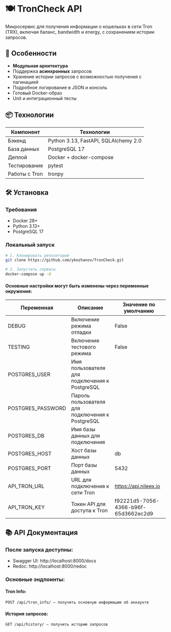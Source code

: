 # 🍽️ TronCheck API

Микросервис для получения информации о кошельках в сети Tron (TRX),
включая баланс, bandwidth и energy, с сохранением истории запросов.

## 🚀 Особенности

- **Модульная архитектура**
- Поддержка **асинхронных** запросов
- Хранение истории запросов с возможностью получения с пагинацией
- Подробное логирование в JSON и консоль
- Готовый Docker-образ
- Unit и интеграционный тесты

## 📦 Технологии

| Компонент     | Технологии                           |
|---------------|--------------------------------------|
| Бэкенд        | Python 3.13, FastAPI, SQLAlchemy 2.0 |
| База данных   | PostgreSQL 17                        |
| Деплой        | Docker + docker-compose              |
| Тестирование  | pytest                               |
| Работы с Tron | tronpy                               |

## 🛠 Установка

### Требования

- Docker 28+
- Python 3.13+
- PostgreSQL 17

### Локальный запуск

```bash
# 1. Клонировать репозиторий
git clone https://github.com/ykozhanov/TronCheck.git

# 2. Запустить сервисы
docker-compose up -d
```

#### Основные настройки могут быть изменены через переменные окружения:

| Переменная        | Описание                                         | Значение по умолчанию                |
|-------------------|--------------------------------------------------|--------------------------------------|
| DEBUG             | Включение режима отладки                         | False                                |
| TESTING           | Включение тестового режима                       | False                                |
| POSTGRES_USER     | Имя пользователя для подключения к PostgreSQL    |                                      |
| POSTGRES_PASSWORD | Пароль пользователя для подключения к PostgreSQL |                                      |
| POSTGRES_DB       | Имя базы данных для подключения                  |                                      |
| POSTGRES_HOST     | Хост базы данных                                 | db                                   |
| POSTGRES_PORT     | Порт базы данных                                 | 5432                                 |
| API_TRON_URL      | URL для подключения к сети Tron                  | https://api.nileex.io                |
| API_TRON_KEY      | Токен API для доступа к Tron                     | f92221d5-7056-4366-b96f-65d3662ec2d9 |

## 📚 API Документация

### После запуска доступны:

* Swagger UI: http://localhost:8000/docs
* Redoc: http://localhost:8000/redoc

### Основные эндпоинты:

#### Tron Info:

    POST /api/tron_info/ — получить основную информацию об аккаунте

#### История запросов:

    GET /api/history/ — получить историю запросов
